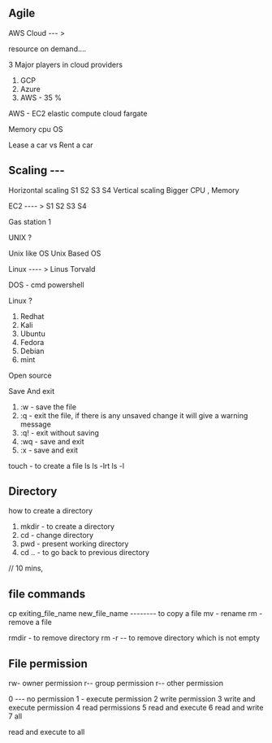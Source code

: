 ## Agile 

AWS 
Cloud --- > 


resource on demand.... 


3 Major players in cloud providers

1. GCP 
2. Azure 
3. AWS - 35 % 


AWS - EC2 
elastic  compute cloud
fargate

Memory 
cpu 
OS 

Lease a car vs Rent a car 



## Scaling --- 

Horizontal scaling     S1    S2    S3    S4 
Vertical scaling      Bigger CPU , Memory 

EC2 ---- > S1    S2    S3    S4 

Gas station
1        


UNIX ? 

Unix like OS 
Unix Based OS 



Linux ---- >   Linus Torvald

DOS -  cmd 
powershell 


Linux ? 
1. Redhat 
2. Kali 
3. Ubuntu 
4. Fedora 
5. Debian 
6. mint 



Open source 


Save And exit 

1. :w   - save the file 
2. :q   - exit the file, if there is any unsaved change it will give a warning message
3. :q!  - exit without saving 
4. :wq  - save and exit 
5. :x   - save and exit 


touch - to create a file 
ls 
ls -lrt 
ls -l

## Directory 

how to create a directory 

1. mkdir - to create a directory 
2. cd - change directory 
3. pwd - present working directory
4. cd .. - to go back to previous directory 

// 10 mins, 



## file commands 
cp    exiting_file_name    new_file_name -------- to copy a file 
mv   - rename 
rm - remove a file 

rmdir - to remove directory 
rm -r -- to remove directory which is not empty 


## File permission 

rw-    owner permission 
r--    group permission 
r--    other permission 


0 --- no permission 
1 - execute permission 
2 write permission 
3 write and execute permission 
4 read permissions
5 read and execute 
6 read and write 
7 all 

read and execute to all 























































